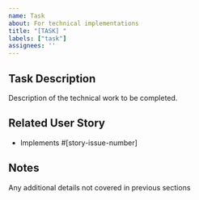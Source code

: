 ```yaml
---
name: Task
about: For technical implementations
title: "[TASK] "
labels: ["task"]
assignees: ''
---
```


## Task Description

Description of the technical work to be completed.

## Related User Story

- Implements #[story-issue-number]

## Notes

Any additional details not covered in previous sections 